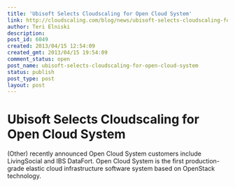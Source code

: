 ```yaml
---
title: 'Ubisoft Selects Cloudscaling for Open Cloud System'
link: http://cloudscaling.com/blog/news/ubisoft-selects-cloudscaling-for-open-cloud-system/
author: Teri Elniski
description: 
post_id: 6049
created: 2013/04/15 12:54:09
created_gmt: 2013/04/15 19:54:09
comment_status: open
post_name: ubisoft-selects-cloudscaling-for-open-cloud-system
status: publish
post_type: post
layout: post
---
```


# Ubisoft Selects Cloudscaling for Open Cloud System

(Other) recently announced Open Cloud System customers include LivingSocial and IBS DataFort. Open Cloud System is the first production-grade elastic cloud infrastructure software system based on OpenStack technology.